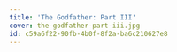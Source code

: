 ```yaml
---
title: 'The Godfather: Part III'
cover: the-godfather-part-iii.jpg
id: c59a6f22-90fb-4b0f-8f2a-ba6c210627e8
---
```

